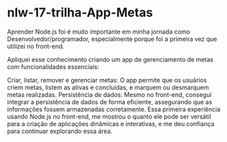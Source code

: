 # nlw-17-trilha-App-Metas

Aprender Node.js foi é muito importante em minha jornada como Desenvolvedor/programador, especialmente porque foi a primeira vez que utilizei no front-end. 

Apliquei esse conhecimento criando um app de gerenciamento de metas com funcionalidades essenciais:

Criar, listar, remover e gerenciar metas: O app permite que os usuários criem metas, listem as ativas e concluídas, e marquem ou desmarquem metas realizadas.
Persistência de dados: Mesmo no front-end, consegui integrar a persistência de dados de forma eficiente, assegurando que as informações fossem armazenadas corretamente.
Essa primeira experiência usando Node.js no front-end, me mostrou o quanto ele pode ser versátil para a criação de aplicações dinâmicas e interativas, e me deu confiança para continuar explorando essa área.
